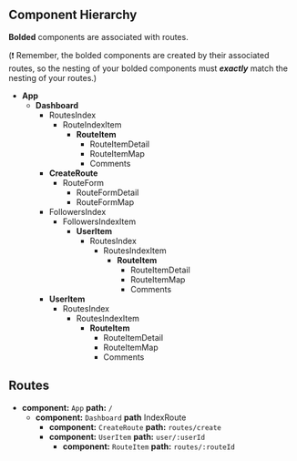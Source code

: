 ## Component Hierarchy

**Bolded** components are associated with routes.

(:exclamation: Remember, the bolded components are created by their
associated routes, so the nesting of your bolded components must
_**exactly**_ match the nesting of your routes.)

* **App**
  * **Dashboard**
    * RoutesIndex
      * RouteIndexItem
        * **RouteItem**
          * RouteItemDetail
          * RouteItemMap
          * Comments
    * **CreateRoute**
      * RouteForm
        * RouteFormDetail
        * RouteFormMap
    * FollowersIndex
      * FollowersIndexItem
        * **UserItem**
          * RoutesIndex
            * RoutesIndexItem
              * **RouteItem**
                * RouteItemDetail
                * RouteItemMap
                * Comments
    * **UserItem**
      * RoutesIndex
        * RoutesIndexItem
          * **RouteItem**
            * RouteItemDetail
            * RouteItemMap
            * Comments

## Routes

* **component:** `App` **path:** `/`
  * **component:** `Dashboard` **path** IndexRoute
    * **component:** `CreateRoute` **path:** `routes/create`
    * **component:** `UserItem` **path:** `user/:userId`
      * **component:** `RouteItem` **path:** `routes/:routeId`
